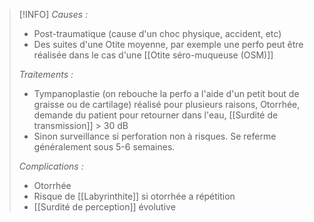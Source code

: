 
>[!INFO]
>*Causes :*
>
>- Post-traumatique (cause d'un choc physique, accident, etc)
>- Des suites d'une Otite moyenne, par exemple une perfo peut être réalisée dans le cas d'une [[Otite séro-muqueuse (OSM)]]
>
>*Traitements :*
>
>- Tympanoplastie (on rebouche la perfo a l'aide d'un petit bout de graisse ou de cartilage) réalisé pour plusieurs raisons, Otorrhée, demande du patient pour retourner dans l'eau, [[Surdité de transmission]] > 30 dB
>- Sinon surveillance si perforation non à risques. Se referme généralement sous 5-6 semaines.
>
>*Complications :*
>- Otorrhée 
>- Risque de [[Labyrinthite]] si otorrhée a répétition
> - [[Surdité de perception]] évolutive

